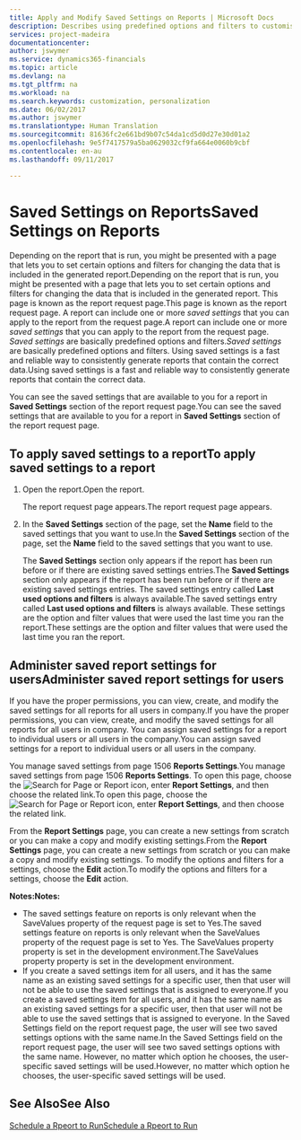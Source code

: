 ```yaml
---
title: Apply and Modify Saved Settings on Reports | Microsoft Docs
description: Describes using predefined options and filters to customise a report, and to generate the correct data.
services: project-madeira
documentationcenter: 
author: jswymer
ms.service: dynamics365-financials
ms.topic: article
ms.devlang: na
ms.tgt_pltfrm: na
ms.workload: na
ms.search.keywords: customization, personalization
ms.date: 06/02/2017
ms.author: jswymer
ms.translationtype: Human Translation
ms.sourcegitcommit: 81636fc2e661bd9b07c54da1cd5d0d27e30d01a2
ms.openlocfilehash: 9e5f7417579a5ba0629032cf9fa664e0060b9cbf
ms.contentlocale: en-au
ms.lasthandoff: 09/11/2017

---
```

# <a name="saved-settings-on-reports"></a><span data-ttu-id="9a757-103">Saved Settings on Reports</span><span class="sxs-lookup"><span data-stu-id="9a757-103">Saved Settings on Reports</span></span>
<span data-ttu-id="9a757-104">Depending on the report that is run, you might be presented with a page that lets you to set certain options and filters for changing the data that is included in the generated report.</span><span class="sxs-lookup"><span data-stu-id="9a757-104">Depending on the report that is run, you might be presented with a page that lets you to set certain options and filters for changing the data that is included in the generated report.</span></span> <span data-ttu-id="9a757-105">This page is known as the report request page.</span><span class="sxs-lookup"><span data-stu-id="9a757-105">This page is known as the report request page.</span></span> <span data-ttu-id="9a757-106">A report can include one or more *saved settings* that you can apply to the report from the request page.</span><span class="sxs-lookup"><span data-stu-id="9a757-106">A report can include one or more *saved settings* that you can apply to the report from the request page.</span></span> <span data-ttu-id="9a757-107">*Saved settings* are basically predefined options and filters.</span><span class="sxs-lookup"><span data-stu-id="9a757-107">*Saved settings* are basically predefined options and filters.</span></span> <span data-ttu-id="9a757-108">Using saved settings is a fast and reliable way to consistently generate reports that contain the correct data.</span><span class="sxs-lookup"><span data-stu-id="9a757-108">Using saved settings is a fast and reliable way to consistently generate reports that contain the correct data.</span></span>

<span data-ttu-id="9a757-109">You can see the saved settings that are available to you for a report in **Saved Settings** section of the report request page.</span><span class="sxs-lookup"><span data-stu-id="9a757-109">You can see the saved settings that are available to you for a report in **Saved Settings** section of the report request page.</span></span>  

## <a name="to-apply-saved-settings-to-a-report"></a><span data-ttu-id="9a757-110">To apply saved settings to a report</span><span class="sxs-lookup"><span data-stu-id="9a757-110">To apply saved settings to a report</span></span>
1. <span data-ttu-id="9a757-111">Open the report.</span><span class="sxs-lookup"><span data-stu-id="9a757-111">Open the report.</span></span>

   <span data-ttu-id="9a757-112">The report request page appears.</span><span class="sxs-lookup"><span data-stu-id="9a757-112">The report request page appears.</span></span>    
2. <span data-ttu-id="9a757-113">In the **Saved Settings** section of the page, set the **Name** field  to the saved settings that you want to use.</span><span class="sxs-lookup"><span data-stu-id="9a757-113">In the **Saved Settings** section of the page, set the **Name** field  to the saved settings that you want to use.</span></span>

   <span data-ttu-id="9a757-114">The **Saved Settings** section only appears if the report has been run before or if there are existing saved settings entries.</span><span class="sxs-lookup"><span data-stu-id="9a757-114">The **Saved Settings** section only appears if the report has been run before or if there are existing saved settings entries.</span></span> <span data-ttu-id="9a757-115">The saved settings entry called **Last used options and filters** is always available.</span><span class="sxs-lookup"><span data-stu-id="9a757-115">The saved settings entry called **Last used options and filters** is always available.</span></span> <span data-ttu-id="9a757-116">These settings are the option and filter values that were used the last time you ran the report.</span><span class="sxs-lookup"><span data-stu-id="9a757-116">These settings are the option and filter values that were used the last time you ran the report.</span></span>

## <a name="administer-saved-report-settings-for-users"></a><span data-ttu-id="9a757-117">Administer saved report settings for users</span><span class="sxs-lookup"><span data-stu-id="9a757-117">Administer saved report settings for users</span></span>
<span data-ttu-id="9a757-118">If you have the proper permissions, you can view, create, and modify the saved settings for all reports for all users in company.</span><span class="sxs-lookup"><span data-stu-id="9a757-118">If you have the proper permissions, you can view, create, and modify the saved settings for all reports for all users in company.</span></span> <span data-ttu-id="9a757-119">You can assign saved settings for a report to individual users or all users in the company.</span><span class="sxs-lookup"><span data-stu-id="9a757-119">You can assign saved settings for a report to individual users or all users in the company.</span></span>

<span data-ttu-id="9a757-120">You manage saved settings from page 1506 **Reports Settings**.</span><span class="sxs-lookup"><span data-stu-id="9a757-120">You manage saved settings from page 1506 **Reports Settings**.</span></span> <span data-ttu-id="9a757-121">To open this page, choose the ![Search for Page or Report](media/ui-search/search_small.png "Search for Page or Report icon") icon, enter **Report Settings**, and then choose the related link.</span><span class="sxs-lookup"><span data-stu-id="9a757-121">To open this page, choose the ![Search for Page or Report](media/ui-search/search_small.png "Search for Page or Report icon") icon, enter **Report Settings**, and then choose the related link.</span></span>

<span data-ttu-id="9a757-122">From the **Report Settings** page, you can create a new settings from scratch or you can make a copy and modify existing settings.</span><span class="sxs-lookup"><span data-stu-id="9a757-122">From the **Report Settings** page, you can create a new settings from scratch or you can make a copy and modify existing settings.</span></span> <span data-ttu-id="9a757-123">To modify the options and filters for a settings, choose the **Edit** action.</span><span class="sxs-lookup"><span data-stu-id="9a757-123">To modify the options and filters for a settings, choose the **Edit** action.</span></span>

<span data-ttu-id="9a757-124">**Notes:**</span><span class="sxs-lookup"><span data-stu-id="9a757-124">**Notes:**</span></span>

* <span data-ttu-id="9a757-125">The saved settings feature on reports is only relevant when the SaveValues property of the request page is set to Yes.</span><span class="sxs-lookup"><span data-stu-id="9a757-125">The saved settings feature on reports is only relevant when the SaveValues property of the request page is set to Yes.</span></span> <span data-ttu-id="9a757-126">The SaveValues property property is set in the development environment.</span><span class="sxs-lookup"><span data-stu-id="9a757-126">The SaveValues property property is set in the development environment.</span></span>
* <span data-ttu-id="9a757-127">If you create a saved settings item for all users, and it has the same name as an existing saved settings for a specific user, then that user will not be able to use the saved settings that is assigned to everyone.</span><span class="sxs-lookup"><span data-stu-id="9a757-127">If you create a saved settings item for all users, and it has the same name as an existing saved settings for a specific user, then that user will not be able to use the saved settings that is assigned to everyone.</span></span>  <span data-ttu-id="9a757-128">In the Saved Settings field on the report request page, the user will see two saved settings options with the same name.</span><span class="sxs-lookup"><span data-stu-id="9a757-128">In the Saved Settings field on the report request page, the user will see two saved settings options with the same name.</span></span> <span data-ttu-id="9a757-129">However, no matter which option he chooses, the user-specific saved settings will be used.</span><span class="sxs-lookup"><span data-stu-id="9a757-129">However, no matter which option he chooses, the user-specific saved settings will be used.</span></span>

## <a name="see-also"></a><span data-ttu-id="9a757-130">See Also</span><span class="sxs-lookup"><span data-stu-id="9a757-130">See Also</span></span>
[<span data-ttu-id="9a757-131">Schedule a Rpeort to Run</span><span class="sxs-lookup"><span data-stu-id="9a757-131">Schedule a Rpeort to Run</span></span>](ui-schedule-report.md)  

